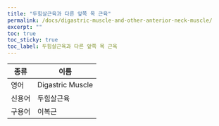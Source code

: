 ```yaml
---
title: "두힘살근육과 다른 앞쪽 목 근육"
permalink: /docs/digastric-muscle-and-other-anterior-neck-muscle/
excerpt: ""
toc: true
toc_sticky: true
toc_label: 두힘살근육과 다른 앞쪽 목 근육
---
```


| 종류   | 이름             |
| ------ | ---------------- |
| 영어   | Digastric Muscle |
| 신용어 | 두힘살근육       |
| 구용어 | 이복근           |

#
